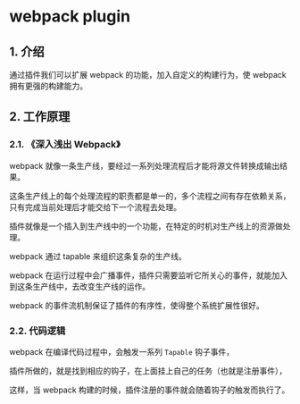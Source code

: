 # webpack plugin

## 1. 介绍

通过插件我们可以扩展 webpack 的功能，加入自定义的构建行为，使 webpack 拥有更强的构建能力。

## 2. 工作原理

### 2.1. 《深入浅出 Webpack》

webpack 就像一条生产线，要经过一系列处理流程后才能将源文件转换成输出结果。 

这条生产线上的每个处理流程的职责都是单一的，多个流程之间有存在依赖关系，只有完成当前处理后才能交给下一个流程去处理。

插件就像是一个插入到生产线中的一个功能，在特定的时机对生产线上的资源做处理。

webpack 通过 tapable 来组织这条复杂的生产线。 

webpack 在运行过程中会广播事件，插件只需要监听它所关心的事件，就能加入到这条生产线中，去改变生产线的运作。

webpack 的事件流机制保证了插件的有序性，使得整个系统扩展性很好。

### 2.2. 代码逻辑

webpack 在编译代码过程中，会触发一系列 `Tapable` 钩子事件，

插件所做的，就是找到相应的钩子，在上面挂上自己的任务（也就是注册事件），

这样，当 webpack 构建的时候，插件注册的事件就会随着钩子的触发而执行了。
